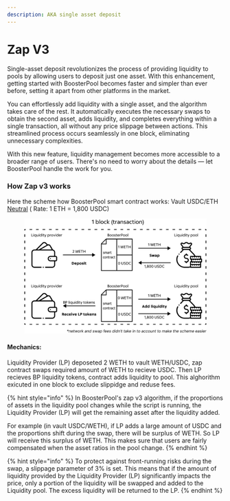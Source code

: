 ```yaml
---
description: AKA single asset deposit
---
```


# Zap V3

Single-asset deposit revolutionizes the process of providing liquidity to pools by allowing users to deposit just one asset. With this enhancement, getting started with BoosterPool becomes faster and simpler than ever before, setting it apart from other platforms in the market.

You can effortlessly add liquidity with a single asset, and the algorithm takes care of the rest. It automatically executes the necessary swaps to obtain the second asset, adds liquidity, and completes everything within a single transaction, all without any price slippage between actions. This streamlined process occurs seamlessly in one block, eliminating unnecessary complexities.

With this new feature, liquidity management becomes more accessible to a broader range of users. There's no need to worry about the details — let BoosterPool handle the work for you.

### How Zap v3 works

Here the scheme how BoosterPool smart contract works: Vault USDC/ETH [Neutral](market-strategies.md#neutral-strategy) ( Rate: 1 ETH = 1,800 USDC)

<figure><img src="../.gitbook/assets/zap v3 (2).png" alt=""><figcaption></figcaption></figure>

#### Mechanics:

Liquidity Provider (LP) deposeted 2 WETH to vault WETH/USDC, zap contract swaps required amount of WETH to recieve USDC. Then LP recieves BP liquidity tokens, contract adds liquidity to pool. This alghorithm exicuted in one block to exclude slippidge and reduse fees.

{% hint style="info" %}
In BoosterPool's zap v3 algorithm, if the proportions of assets in the liquidity pool changes while the script is running, the Liquidity Provider (LP) will get the remaining asset after the liquidity added.

For example (in vault USDC/WETH), if LP adds a large amount of USDC and the proportions shift during the swap, there will be surplus of WETH. So LP will receive this surplus of WETH. This makes sure that users are fairly compensated when the asset ratios in the pool change.
{% endhint %}

{% hint style="info" %}
To protect against front-running risks during the swap, a slippage parameter of 3% is set. This means that if the amount of liquidity provided by the Liquidity Provider (LP) significantly impacts the price, only a portion of the liquidity will be swapped and added to the Liquidity pool. The excess liquidity will be returned to the LP.
{% endhint %}
